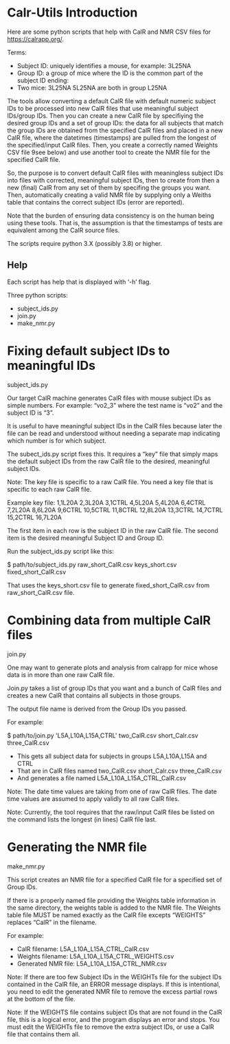 # Calr-Utils Introduction


Here are some python scripts that help with CalR and NMR CSV files for https://calrapp.org/.

Terms:
* Subject ID: uniquely identifies a mouse, for example: 3L25NA
* Group ID: a group of mice where the ID is the common part of the subject ID ending:
* Two mice: 3L25NA 5L25NA are both in group L25NA

The tools allow converting a default CalR file with default numeric subject IDs to be processed into new CalR files that use meaningful subject IDs/group IDs. Then you can create a new CalR file by specifiying the desired group IDs and a set of group IDs: the data for all subjects that match the group IDs are obtained from the specified CalR files and placed in a new CalR file, where the datetimes (timestamps) are pulled from the longest of the specified/input CalR files. Then, you create a correctly named Weights CSV file 9see below) and use another tool to create the NMR file for the specified CalR file.  

So, the purpose is to convert default CalR files with meaningless subject IDs into files with corrected, meaningful subject IDs, then to create from then a new (final) CalR from any set of them by specifing the groups you want. Then, automatically creating a valid NMR file by supplying only a Weiths table that contains the correct subject IDs (error are reported).

Note that the burden of ensuring data consistency is on the human being using these tools. That is, the assumption is that the timestamps of tests are equivalent among the CalR source files. 

The scripts require python 3.X (possibly 3.8) or higher. 

## Help

Each script has help that is displayed with ‘-h’ flag.

Three python scripts:
* subject_ids.py
* join.py
* make_nmr.py

# Fixing default subject IDs to meaningful IDs

subject_ids.py

Our target CalR machine generates CalR files with mouse subject IDs as simple numbers. For example: “vo2_3” where the test name is “vo2” and the subject ID is “3”. 

It is useful to have meaningful subject IDs in the CalR files because later the file can be read and understood without needing a separate map indicating which number is for which subject. 

The subect_ids.py script fixes this. It requires  a “key” file that simply maps the default subject IDs from the raw CalR file to the desired, meaningful subject IDs. 

Note: The key file is specific to a raw CalR file. You need a key file that is specific to each raw CalR file.

Example key file:
1,1L20A
2,3L20A
3,1CTRL
4,5L20A
5,4L20A
6,4CTRL
7,2L20A
8,6L20A
9,6CTRL
10,5CTRL
11,8CTRL
12,8L20A
13,3CTRL
14,7CTRL
15,2CTRL
16,7L20A

The first item in each row is the subject ID in the raw CalR file. The second item is the desired meaningful Subject ID and Group ID. 

Run the subject_ids.py script like this:

$ path/to/subject_ids.py raw_short_CalR.csv keys_short.csv fixed_short_CalR.csv 

That uses the keys_short.csv file to generate fixed_short_CalR.csv from raw_short_CalR.csv file. 

# Combining data from multiple CalR files

join.py

One may want to generate plots and analysis from calrapp for mice whose data is in more than one raw CalR file. 

Join.py takes a list of group IDs that you want and a bunch of CalR files and creates a new CalR that contains all subjects in those groups. 

The output file name is derived from the Group IDs you passed. 

For example:

$ path/to/join.py 'L5A,L10A,L15A,CTRL' two_CalR.csv short_Calr.csv three_CalR.csv

* This gets all subject data for subjects in groups L5A,L10A,L15A and CTRL
* That are in CalR files named two_CalR.csv short_Calr.csv three_CalR.csv
* And generates a file named L5A_L10A_L15A_CTRL_CalR.csv

Note: The date time values are taking from one of raw CalR files. The date time values are assumed to apply validly to all raw CalR files.

Note: Currently, the tool requires that the raw/input CalR files be listed on the command lists the longest (in lines) CalR file last.

# Generating the NMR file

make_nmr.py

This script creates an NMR file for a specified CalR file for a specified set of Group IDs. 

If there is a properly named file providing the Weights table information in the same directory, the weights table is added to the NMR file.  The Weights table file MUST be named exactly as the CalR file excepts “WEIGHTS” replaces “CalR” in the filename. 

For example:
* CalR filename: L5A_L10A_L15A_CTRL_CalR.csv
* Weights filename: L5A_L10A_L15A_CTRL_WEIGHTS.csv
* Generated NMR file: L5A_L10A_L15A_CTRL_NMR.csv

Note: If there are too few Subject IDs in the WEIGHTs file for the subject IDs contained in the CalR file, an ERROR message displays. If this is intentional, you need to edit the generated NMR file to remove the excess partial rows at the bottom of the file. 

Note: If the WEIGHTS file contains subject IDs that are not found in the CalR file, this is a logical error, and the program displays an error and stops. You must edit the WEIGHTs file to remove the extra subject IDs, or use a CalR file that contains them all. 
